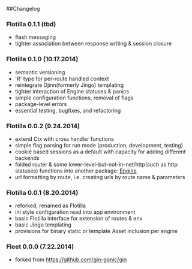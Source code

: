 ##Changelog

### Flotilla 0.1.1 (tbd)

- flash messaging
- tighter association between response writing & session closure


### Flotilla 0.1.0 (10.17.2014)

- semantic versioning
- 'R' type for per-route handled context
- reintegrate Djinn(formerly Jingo) templating
- tighter interaction of Engine statuses & panics
- simple configuration functions, removal of flags 
- package-level errors
- essential testing, bugfixes, and refactoring  


### Flotilla 0.0.2 (9.24.2014)

- extend Ctx with cross handler functions
- simple flag parsing for run mode (production, development, testing)
- cookie based sessions as a default with capacity for adding different backends
- folded router & some lower-level-but-not-in-net/http(such as http statuses)
  functions into another package: [Engine](https://github.com/thrisp/engine)
- url formatting by route, i.e. creating urls by route name & parameters


### Flotilla 0.0.1 (8.20.2014)

- reforked, renamed as Flotilla
- ini style configuration read into app environment
- basic Flotilla interface for extension of routes & env
- basic Jingo templating
- provisions for binary static or template Asset inclusion per engine
 

### Fleet 0.0.0 (7.22.2014)

- forked from https://github.com/gin-gonic/gin

